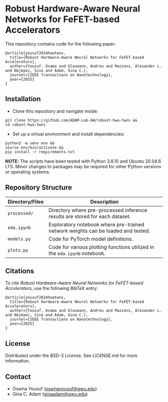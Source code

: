 # Robust Hardware-Aware Neural Networks for FeFET-based Accelerators

This repository contains code for the following paper:

```
@article{yousuf2024hwatwns,
  title={Robust Hardware-Aware Neural Networks for FeFET-based Accelerators},
  author={Yousuf, Osama and Glasmann, Andreu and Mazzoni, Alexander L. and Najmaei, Sina and Adam, Gina C.},
  journal={IEEE Transactions on Nanotechnology},
  year={2025}
}
```

## Installation

- Clone this repository and navigate inside:

```
git clone https://github.com/ADAM-Lab-GW/robust-hwa-twns &&
cd robust-hwa-twns
```

- Set up a virtual environment and install dependencies:
```
python3 -m venv env &&
source env/bin/activate &&
pip install -r requirements.txt
```

**NOTE:** The scripts have been tested with Python 3.8.10 and Ubuntu 20.04.6 LTS. Minor changes to packages may be required for other Python versions or operating systems.

## Repository Structure

| Directory/Files    | Description |
| -------- | ------- |
| `processed/`  | Directory where pre-processed inference results are stored for each dataset.     |
| `eda.ipynb` | Exploratory notebook where pre-trained network weights can be loaded and tested.     |
| `models.py`    | Code for PyTorch model definitions.   |
| `plots.py`    | Code for various plotting functions utilized in the `eda.ipynb` notebook.    |

## Citations

To cite *Robust Hardware-Aware Neural Networks for FeFET-based Accelerators*, use the following BibTeX entry:

```
@article{yousuf2024hwatwns,
  title={Robust Hardware-Aware Neural Networks for FeFET-based Accelerators},
  author={Yousuf, Osama and Glasmann, Andreu and Mazzoni, Alexander L. and Najmaei, Sina and Adam, Gina C.},
  journal={IEEE Transactions on Nanotechnology},
  year={2025}
}
```

## License

Distributed under the BSD-3 License. See LICENSE.md for more information.

## Contact

- Osama Yousuf (osamayousuf@gwu.edu)
- Gina C. Adam (ginaadam@gwu.edu)
